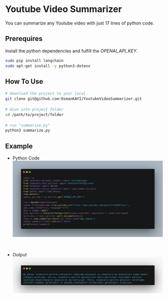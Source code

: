 # Youtube Video Summarizer

You can summarize any Youtube video with just 17 lines of python code.

## Prerequires

Install the python dependencies and fulfill the _OPENAI_API_KEY_.

```BASH
sudo pip install langchain
sudo apt-get install -y python3-dotenv
```

## How To Use

```BASH
# download the project to your local
git clone git@github.com:OsmanKAYI/YoutubeVideoSummarizer.git

# dive into project folder
cd /path/to/project/folder

# run "summarize.py"
python3 summarize.py
```

## Example

- Python Code
  <img src="https://github.com/OsmanKAYI/YoutubeVideoSummarizer/blob/master/ss.png" title="python code">

<br>

- Output
  <img src="https://github.com/OsmanKAYI/YoutubeVideoSummarizer/blob/master/output.png" title="output">
